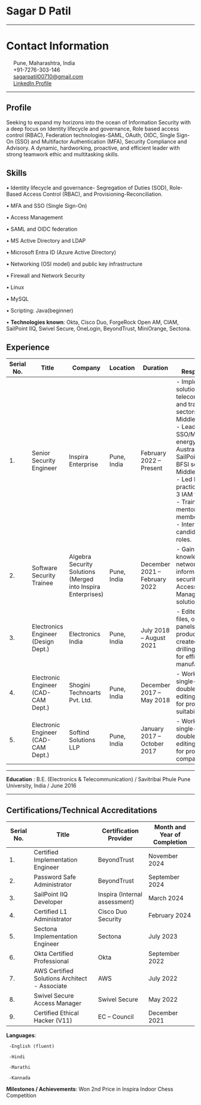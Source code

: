 Sagar D Patil
============

-------------------     ----------------------------

# Contact Information

<img src="https://img.icons8.com/ios/452/marker.png" style="width: 15px; height: 15px;" /> Pune, Maharashtra, India  
<img src="https://img.icons8.com/ios/452/phone.png" style="width: 15px; height: 15px;" /> +91-7276-303-146  
<img src="https://img.icons8.com/ios/452/new-post.png" style="width: 15px; height: 15px;" /> [sagarpatil00710@gmail.com](mailto:sagarpatil00710@gmail.com)  
<img src="https://img.icons8.com/ios/452/linkedin.png" style="width: 15px; height: 15px;" /> [LinkedIn Profile](https://www.linkedin.com/in/sagarpatilpune)


-------------------     ----------------------------
**Profile**
---------
Seeking to expand my horizons into the ocean of Information Security with a deep focus on Identity lifecycle and governance, Role based access control (RBAC), Federation technologies-SAML, OAuth, OIDC, Single Sign-On (SSO) and Multifactor Authentication (MFA), Security Compliance and Advisory. A dynamic, hardworking, proactive, and efficient leader with strong teamwork ethic and multitasking skills.


**Skills**
---------
•	Identity lifecycle and governance- Segregation of Duties (SOD), Role-Based Access Control (RBAC), and Provisioning-Reconciliation.

•	MFA and SSO (Single Sign-On)

•	Access Management

•	SAML and OIDC federation

•	MS Active Directory and LDAP

•	Microsoft Entra ID (Azure Active Directory)

•	Networking (OSI model) and public key infrastructure

•	Firewall and Network Security

•	Linux

•	MySQL

•	Scripting: Java(beginner)

•	**Technologies known**: Okta, Cisco Duo, ForgeRock Open AM, CIAM, SailPoint IIQ, Swivel Secure, OneLogin, BeyondTrust, MiniOrange, Sectona.


**Experience**
----------

| Serial No. | Title                                    | Company                               | Location        | Duration                      | Key Responsibilities                                                                                                      |
|------------|------------------------------------------|---------------------------------------|-----------------|-------------------------------|--------------------------------------------------------------------------------------------------------------------------|
| 1.         | Senior Security Engineer                 | Inspira Enterprise                   | Pune, India     | February 2022 – Present        | - Implemented IAM solutions for telecommunications and transportation sectors in the Middle East. <br> - Leading Okta SSO/MFA for the energy sector in Australia and SailPoint IIQ for the BFSI sector in the Middle East. <br> - Led R&D and practice building on 3 IAM technologies. <br> - Trained and mentored new team members. <br> - Interviewed candidates for IAM roles. |
| 2.         | Software Security Trainee                | Algebra Security Solutions (Merged into Inspira Enterprises) | Pune, India     | December 2021 – February 2022 | - Gained knowledge of network security, information security, and Okta Access Management solutions.                        |
| 3.         | Electronics Engineer (Design Dept.)      | Electronics India                     | Pune, India     | July 2018 – August 2021       | - Edited Gerber files, optimized PCB panels for production, and created CNC drilling programs for efficient manufacturing.  |
| 4.         | Electronic Engineer (CAD-CAM Dept.)      | Shogini Technoarts Pvt. Ltd.          | Pune, India     | December 2017 – May 2018      | - Worked on single-side and double-side PCBs, editing Gerber files for production suitability.                             |
| 5.         | Electronic Engineer (CAD-CAM Dept.)      | Softind Solutions LLP                 | Pune, India     | January 2017 – October 2017   | - Worked on single-side and double-side PCBs, editing Gerber files for production compatibility.                          |

--------------------

**Education** : 	B.E. (Electronics & Telecommunication) / Savitribai Phule Pune University, India / June 2016

--------------------

  
Certifications/Technical Accreditations
----------------------------------------

| Serial No. | Title                                    | Certification Provider | Month and Year of Completion |
|------------|------------------------------------------|------------------------|------------------------------|
| 1.         | Certified Implementation Engineer        | BeyondTrust            | November 2024                |
| 2.         | Password Safe Administrator              | BeyondTrust            | September 2024               |
| 3.         | SailPoint IIQ Developer                  | Inspira (Internal assessment) | March 2024               |
| 4.         | Certified L1 Administrator               | Cisco Duo Security     | February 2024                |
| 5.         | Sectona Implementation Engineer          | Sectona                | July 2023                    |
| 6.         | Okta Certified Professional              | Okta                   | September 2022               |
| 7.         | AWS Certified Solutions Architect - Associate | AWS                | July 2022                    |
| 8.         | Swivel Secure Access Manager             | Swivel Secure          | May 2022                     |
| 9.         | Certified Ethical Hacker (V11)           | EC – Council           | December 2021                |




**Languages**:

     -English (fluent)
     
     -Hindi
     
     -Marathi
     
     -Kannada


 **Milestones / Achievements**: 	Won 2nd Price in Inspira Indoor Chess Competition 

